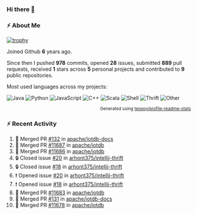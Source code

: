 ### Hi there 👋

### :zap: About Me

[![trophy](https://github-profile-trophy.vercel.app/?username=HTHou&theme=onedark)](https://github.com/ryo-ma/github-profile-trophy)
   
Joined Github **6** years ago.

Since then I pushed **978** commits, opened **28** issues, submitted **889** pull requests, received **1** stars across **5** personal projects and contributed to **9** public repositories.

Most used languages across my projects:

![Java](https://img.shields.io/static/v1?style=flat-square&label=%E2%A0%80&color=555&labelColor=%23b07219&message=Java%EF%B8%B195.4%25)
![Python](https://img.shields.io/static/v1?style=flat-square&label=%E2%A0%80&color=555&labelColor=%233572A5&message=Python%EF%B8%B11.2%25)
![JavaScript](https://img.shields.io/static/v1?style=flat-square&label=%E2%A0%80&color=555&labelColor=%23f1e05a&message=JavaScript%EF%B8%B10.7%25)
![C++](https://img.shields.io/static/v1?style=flat-square&label=%E2%A0%80&color=555&labelColor=%23f34b7d&message=C%2B%2B%EF%B8%B10.5%25)
![Scala](https://img.shields.io/static/v1?style=flat-square&label=%E2%A0%80&color=555&labelColor=%23c22d40&message=Scala%EF%B8%B10.4%25)
![Shell](https://img.shields.io/static/v1?style=flat-square&label=%E2%A0%80&color=555&labelColor=%2389e051&message=Shell%EF%B8%B10.3%25)
![Thrift](https://img.shields.io/static/v1?style=flat-square&label=%E2%A0%80&color=555&labelColor=%23D12127&message=Thrift%EF%B8%B10.3%25)
![Other](https://img.shields.io/static/v1?style=flat-square&label=%E2%A0%80&color=555&labelColor=%23ededed&message=Other%EF%B8%B10.8%25)

<p align="right"><sub>Generated using <a href="https://github.com/marketplace/actions/profile-readme-stats">teoxoy/profile-readme-stats</a></sub></p>


<!--![](https://github.com/HTHou/HTHou/blob/output/github-contribution-grid-snake.svg)-->

<!--![Haonan Hou's github stats](https://github-readme-stats.vercel.app/api?username=HTHou&count_private=true&show_icons=true&theme=onedark)-->

<!--![Haonan Hou's wakatime stats](https://github-readme-stats.vercel.app/api/wakatime?username=HTHou&layout=compact&theme=onedark)-->

<!--![Top Langs](https://github-readme-stats.vercel.app/api/top-langs/?username=HTHou&theme=onedark&layout=compact)-->

### :zap: Recent Activity
<!--START_SECTION:activity-->
1. 🎉 Merged PR [#132](https://github.com/apache/iotdb-docs/pull/132) in [apache/iotdb-docs](https://github.com/apache/iotdb-docs)
2. 🎉 Merged PR [#11687](https://github.com/apache/iotdb/pull/11687) in [apache/iotdb](https://github.com/apache/iotdb)
3. 🎉 Merged PR [#11686](https://github.com/apache/iotdb/pull/11686) in [apache/iotdb](https://github.com/apache/iotdb)
4. 🔒 Closed issue [#20](https://github.com/arhont375/intellij-thrift/issues/20) in [arhont375/intellij-thrift](https://github.com/arhont375/intellij-thrift)
5. 🔒 Closed issue [#18](https://github.com/arhont375/intellij-thrift/issues/18) in [arhont375/intellij-thrift](https://github.com/arhont375/intellij-thrift)
6. ❗ Opened issue [#20](https://github.com/arhont375/intellij-thrift/issues/20) in [arhont375/intellij-thrift](https://github.com/arhont375/intellij-thrift)
7. ❗ Opened issue [#18](https://github.com/arhont375/intellij-thrift/issues/18) in [arhont375/intellij-thrift](https://github.com/arhont375/intellij-thrift)
8. 🎉 Merged PR [#11683](https://github.com/apache/iotdb/pull/11683) in [apache/iotdb](https://github.com/apache/iotdb)
9. 🎉 Merged PR [#131](https://github.com/apache/iotdb-docs/pull/131) in [apache/iotdb-docs](https://github.com/apache/iotdb-docs)
10. 🎉 Merged PR [#11678](https://github.com/apache/iotdb/pull/11678) in [apache/iotdb](https://github.com/apache/iotdb)
<!--END_SECTION:activity-->

<!--
**HTHou/HTHou** is a ✨ _special_ ✨ repository because its `README.md` (this file) appears on your GitHub profile.

Here are some ideas to get you started:

- 🔭 I’m currently working on ...
- 🌱 I’m currently learning ...
- 👯 I’m looking to collaborate on ...
- 🤔 I’m looking for help with ...
- 💬 Ask me about ...
- 📫 How to reach me: ...
- 😄 Pronouns: ...
- ⚡ Fun fact: ...
-->
